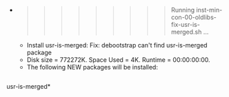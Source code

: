 * >>>>>>>>> Running inst-min-con-00-oldlibs-fix-usr-is-merged.sh ...
  * Install usr-is-merged: Fix: debootstrap can't find usr-is-merged package
  * Disk size = 772272K. Space Used = 4K. Runtime = 00:00:00:00.
  * The following NEW packages will be installed:
  ```bash
usr-is-merged*
  ```
